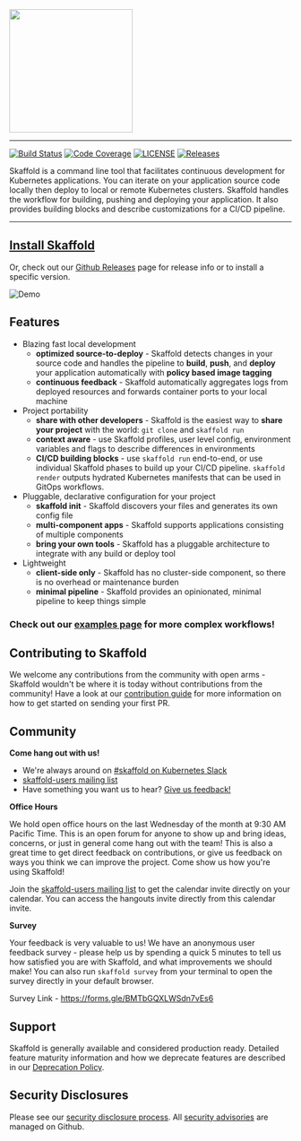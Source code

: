 <!-- github does not support `width` with markdown images-->
<img src="logo/skaffold.png" width="220">

---------------------

[![Build Status](https://travis-ci.com/GoogleContainerTools/skaffold.svg?branch=main)](https://travis-ci.com/GoogleContainerTools/skaffold)
[![Code Coverage](https://codecov.io/gh/GoogleContainerTools/skaffold/branch/main/graph/badge.svg)](https://codecov.io/gh/GoogleContainerTools/skaffold)
[![LICENSE](https://img.shields.io/github/license/GoogleContainerTools/skaffold.svg)](https://github.com/GoogleContainerTools/skaffold/blob/main/LICENSE)
[![Releases](https://img.shields.io/github/release-pre/GoogleContainerTools/skaffold.svg)](https://github.com/GoogleContainerTools/skaffold/releases)

Skaffold is a command line tool that facilitates continuous development for
Kubernetes applications. You can iterate on your application source code
locally then deploy to local or remote Kubernetes clusters. Skaffold handles
the workflow for building, pushing and deploying your application. It also
provides building blocks and describe customizations for a CI/CD pipeline.

---------------------

## [Install Skaffold](https://skaffold.dev/docs/install/)

Or, check out our [Github Releases](https://github.com/GoogleContainerTools/skaffold/releases) page for release info or to install a specific version.

![Demo](docs/static/images/intro.gif)

## Features

* Blazing fast local development
  * **optimized source-to-deploy** - Skaffold detects changes in your source code and handles the pipeline to
  **build**, **push**, and **deploy** your application automatically with **policy based image tagging**
  * **continuous feedback** - Skaffold automatically aggregates logs from deployed resources and forwards container ports to your local machine
* Project portability
  * **share with other developers** - Skaffold is the easiest way to **share your project** with the world: `git clone` and `skaffold run`
  * **context aware** - use Skaffold profiles, user level config, environment variables and flags to describe differences in environments
  * **CI/CD building blocks** - use `skaffold run` end-to-end, or use individual Skaffold phases to build up your CI/CD pipeline. `skaffold render` outputs hydrated Kubernetes manifests that can be used in GitOps workflows.
* Pluggable, declarative configuration for your project
  * **skaffold init** - Skaffold discovers your files and generates its own config file
  * **multi-component apps** - Skaffold supports applications consisting of multiple components
  * **bring your own tools** - Skaffold has a pluggable architecture to integrate with any build or deploy tool
* Lightweight
  * **client-side only** - Skaffold has no cluster-side component, so there is no overhead or maintenance burden
  * **minimal pipeline** - Skaffold provides an opinionated, minimal pipeline to keep things simple

### Check out our [examples page](./examples) for more complex workflows!

## Contributing to Skaffold

We welcome any contributions from the community with open arms - Skaffold wouldn't be where it is today without contributions from the community! Have a look at our [contribution guide](./CONTRIBUTING.md) for more information on how to get started on sending your first PR.

## Community

**Come hang out with us!**

* We're always around on [#skaffold on Kubernetes Slack](https://kubernetes.slack.com/messages/CABQMSZA6/)
* [skaffold-users mailing list](https://groups.google.com/forum/#!forum/skaffold-users)
* Have something you want us to hear? [Give us feedback!](https://skaffold.dev/docs/resources/feedback/)

**Office Hours**

We hold open office hours on the last Wednesday of the month at 9:30 AM Pacific Time. This is an open forum for anyone to show up and bring ideas, concerns, or just in general come hang out with the team! This is also a great time to get direct feedback on contributions, or give us feedback on ways you think we can improve the project. Come show us how you're using Skaffold!

Join the [skaffold-users mailing list](https://groups.google.com/forum/#!forum/skaffold-users) to get the calendar invite directly on your calendar.
You can access the hangouts invite directly from this calendar invite.

**Survey**

Your feedback is very valuable to us! We have an anonymous user feedback survey - please help us by spending a quick 5 minutes to tell us how satisfied you are with Skaffold, and what improvements we should make! You can also run `skaffold survey` from your terminal to open the survey directly in your default browser.

Survey Link - https://forms.gle/BMTbGQXLWSdn7vEs6

## Support 

Skaffold is generally available and considered production ready.
Detailed feature maturity information and how we deprecate features are described in our [Deprecation Policy](https://skaffold.dev/docs/references/deprecation).

## Security Disclosures

Please see our [security disclosure process](SECURITY.md).  All [security advisories](https://github.com/GoogleContainerTools/skaffold/security/advisories) are managed on Github.
